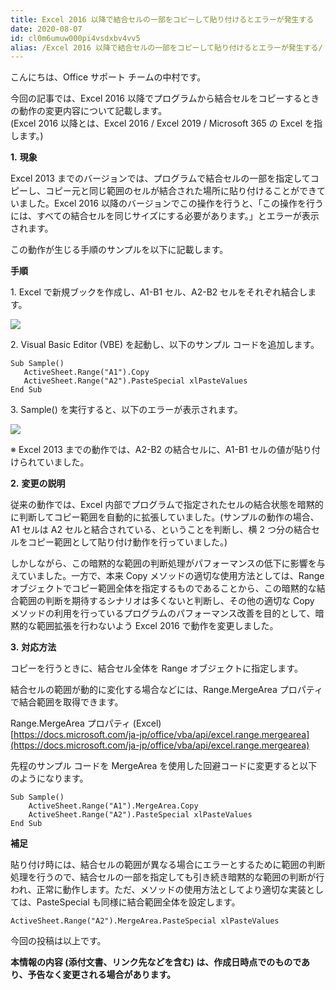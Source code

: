 ```yaml
---
title: Excel 2016 以降で結合セルの一部をコピーして貼り付けるとエラーが発生する
date: 2020-08-07
id: cl0m6umuw000pi4vsdxbv4vv5
alias: /Excel 2016 以降で結合セルの一部をコピーして貼り付けるとエラーが発生する/
---
```


こんにちは、Office サポート チームの中村です。

今回の記事では、Excel 2016 以降でプログラムから結合セルをコピーするときの動作の変更内容について記載します。  
(Excel 2016 以降とは、Excel 2016 / Excel 2019 / Microsoft 365 の Excel を指します。)  
  

**1\.** **現象**

Excel 2013 までのバージョンでは、プログラムで結合セルの一部を指定してコピーし、コピー元と同じ範囲のセルが結合された場所に貼り付けることができていました。Excel 2016 以降のバージョンでこの操作を行うと、「この操作を行うには、すべての結合セルを同じサイズにする必要があります。」とエラーが表示されます。

この動作が生じる手順のサンプルを以下に記載します。  

**手順**

1\. Excel で新規ブックを作成し、A1-B1 セル、A2-B2 セルをそれぞれ結合します。  
  
![](image1.png)

2\. Visual Basic Editor (VBE) を起動し、以下のサンプル コードを追加します。 

    Sub Sample()
       ActiveSheet.Range("A1").Copy
       ActiveSheet.Range("A2").PasteSpecial xlPasteValues
    End Sub
    

3\. Sample() を実行すると、以下のエラーが表示されます。  
  
![](image2.png)  
  
※ Excel 2013 までの動作では、A2-B2 の結合セルに、A1-B1 セルの値が貼り付けられていました。

**2\.** **変更の説明**

従来の動作では、Excel 内部でプログラムで指定されたセルの結合状態を暗黙的に判断してコピー範囲を自動的に拡張していました。(サンプルの動作の場合、A1 セルは A2 セルと結合されている、ということを判断し、横 2 つ分の結合セルをコピー範囲として貼り付け動作を行っていました。)

しかしながら、この暗黙的な範囲の判断処理がパフォーマンスの低下に影響を与えていました。一方で、本来 Copy メソッドの適切な使用方法としては、Range オブジェクトでコピー範囲全体を指定するものであることから、この暗黙的な結合範囲の判断を期待するシナリオは多くないと判断し、その他の適切な Copy メソッドの利用を行っているプログラムのパフォーマンス改善を目的として、暗黙的な範囲拡張を行わないよう Excel 2016 で動作を変更しました。

**3\.** **対応方法**

コピーを行うときに、結合セル全体を Range オブジェクトに指定します。

結合セルの範囲が動的に変化する場合などには、Range.MergeArea プロパティで結合範囲を取得できます。

Range.MergeArea プロパティ (Excel)  
[https://docs.microsoft.com/ja-jp/office/vba/api/excel.range.mergearea](https://docs.microsoft.com/ja-jp/office/vba/api/excel.range.mergearea)

先程のサンプル コードを MergeArea を使用した回避コードに変更すると以下のようになります。  

    Sub Sample()
        ActiveSheet.Range("A1").MergeArea.Copy
        ActiveSheet.Range("A2").PasteSpecial xlPasteValues
    End Sub
    

**補足**

貼り付け時には、結合セルの範囲が異なる場合にエラーとするために範囲の判断処理を行うので、結合セルの一部を指定しても引き続き暗黙的な範囲の判断が行われ、正常に動作します。ただ、メソッドの使用方法としてより適切な実装としては、PasteSpecial も同様に結合範囲全体を設定します。

    ActiveSheet.Range("A2").MergeArea.PasteSpecial xlPasteValues

  
  
今回の投稿は以上です。  
  

**本情報の内容 (添付文書、リンク先などを含む) は、作成日時点でのものであり、予告なく変更される場合があります。**